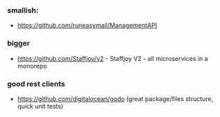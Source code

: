 


### smallish:
  - https://github.com/runeasymail/ManagementAPI


### bigger
  - https://github.com/Staffjoy/v2 - Staffjoy V2 - all microservices in a monorepo



### good rest clients
  - https://github.com/digitalocean/godo (great package/files structure, quick unit tests)
